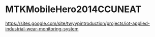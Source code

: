 # MTKMobileHero2014CCUNEAT
https://sites.google.com/site/twyypintroduction/projects/iot-applied-industrial-wear-monitoring-system
